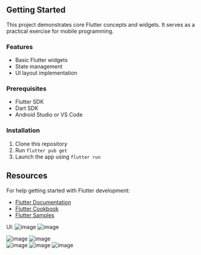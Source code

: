 ## Getting Started

This project demonstrates core Flutter concepts and widgets. It serves as a practical exercise for mobile programming.

### Features
- Basic Flutter widgets
- State management
- UI layout implementation

### Prerequisites
- Flutter SDK
- Dart SDK
- Android Studio or VS Code

### Installation
1. Clone this repository
2. Run `flutter pub get`
3. Launch the app using `flutter run`

## Resources

For help getting started with Flutter development:
- [Flutter Documentation](https://docs.flutter.dev/)
- [Flutter Cookbook](https://docs.flutter.dev/cookbook)
- [Flutter Samples](https://flutter.github.io/samples/#/)

UI:
![image](https://github.com/user-attachments/assets/1757fa94-5ff7-4daf-bc1a-03628fd85477)   ![image](https://github.com/user-attachments/assets/02767b1e-5e4e-47d6-b935-20ab62c29906)

![image](https://github.com/user-attachments/assets/701075b8-6f6c-4efe-bc4e-7cba61c27d72)   ![image](https://github.com/user-attachments/assets/d8bd5af5-a722-4c1b-b659-58102f396e3e)   
![image](https://github.com/user-attachments/assets/625ebd0e-fb5a-498b-a938-58082c73edc6)   ![image](https://github.com/user-attachments/assets/7fb3e6a4-47ab-40dd-b9e1-acb2a798bc6e)
![image](https://github.com/user-attachments/assets/5bbbc9a0-d7a1-427d-82eb-3f243b4e303c)








